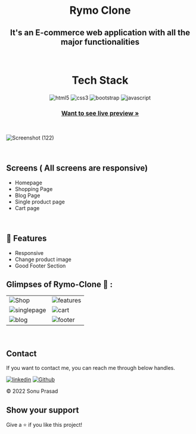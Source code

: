 <h1 align="center">Rymo Clone</h1> 

<h2 align="center">It's an E-commerce web application with all the major functionalities</h2>

<br />
<h1 align="center">Tech Stack</h1> 
<p align="center">
   <img src="https://img.shields.io/badge/html5-%23E34F26.svg?style=for-the-badge&logo=html5&logoColor=white" align="center" alt="html5">
 <img src = "https://img.shields.io/badge/css3-%231572B6.svg?style=for-the-badge&logo=css3&logoColor=white" align="center" alt="css3">
 <img src="https://img.shields.io/badge/Bootstrap-563D7C?style=for-the-badge&logo=bootstrap&logoColor=white"  align="center" alt="bootstrap" />
 <img src ="https://img.shields.io/badge/javascript-%23323330.svg?style=for-the-badge&logo=javascript&logoColor=%23F7DF1E" align="center" alt="javascript">
</p>

<h3 align="center"><a href="https://rad-kelpie-75b4db.netlify.app/index.html"><strong>Want to see live preview »</strong></a></h3>

<br/>

![Screenshot (122)](https://user-images.githubusercontent.com/101389401/193127105-8a208a11-035a-4fe9-b465-7f5fdaee0a4c.png)

<br/>

  ## Screens ( All screens are responsive)
   - Homepage
   - Shopping Page
   - Blog Page
   - Single product page
   - Cart page 
 


<br />

## 🚀 Features

- Responsive
- Change product image
- Good Footer Section

## Glimpses of Rymo-Clone 🙈 :



<table>

  <tr>
    <td><img src="https://user-images.githubusercontent.com/101389401/193128181-3fb88687-e771-44b0-90a7-24a4653bfa5c.png" alt="Shop" /></td>
    <td><img src="https://user-images.githubusercontent.com/101389401/193128351-86e2d0f7-5d46-414c-aa3a-34701ac9a5b9.png" alt="features" /></td>
  </tr>
  <tr>
    <td><img src="https://user-images.githubusercontent.com/101389401/193128487-52d94085-6649-417e-9f88-9436afae8b7f.png" alt="singlepage" /></td>
    <td><img src="https://user-images.githubusercontent.com/101389401/193128593-c4b79c32-906d-41eb-bc8e-825d45d4d6f8.png" alt="cart" /></td>
  </tr>
  <tr>
    <td><img src="https://user-images.githubusercontent.com/101389401/193128684-1dbd7de4-5b53-42f7-9680-ed541c98fca5.png" alt="blog" /></td>
    <td><img src="https://user-images.githubusercontent.com/101389401/193128920-d28b2b0a-37f2-485d-b710-0a87137d9ceb.png" alt="footer" /></td>
  </tr>
</table>

<br/>

## Contact

If you want to contact me, you can reach me through below handles.

[![linkedin](https://img.shields.io/badge/sonuprasad66-0077B5?style=for-the-badge&logo=linkedin&logoColor=white)](https://www.linkedin.com/in/sonuprasad66/)
[![Github](https://img.shields.io/badge/sonuprasad66-20232A?style=for-the-badge&logo=Github&logoColor=white)](https://github.com/sonuprasad66/)

© 2022 Sonu Prasad




## Show your support
<p> Give a ⭐️ if you like this project! <p/>
<br/>





